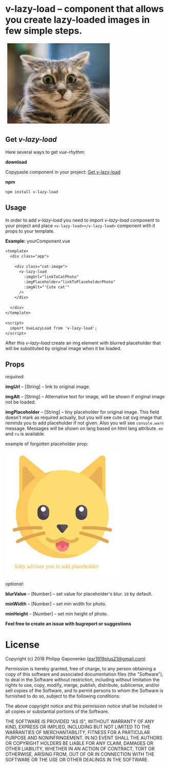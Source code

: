 # v-lazy-load – component that allows you create lazy-loaded images in few simple steps.

![v-lazy-load cat](https://raw.githubusercontent.com/psr1919plus21/v-lazy-load/production/img/cat_.jpg)

Get *v-lazy-load*
----------

Here several ways to get *vue-rhythm*:

**download**

Copypaste component in your project:
[Get v-lazy-load](https://raw.githubusercontent.com/psr1919plus21/v-lazy-load/production/v-lazy-load.vue)

**npm**

    npm install v-lazy-load


Usage
---------
In order to add *v-lazy-load*  you need to import *v-lazy-load* component to your project and place `<v-lazy-load></v-lazy-load>` component with it props to your template.

**Example:**
yourComponent.vue

    <template>
      <div class="app">

        <div class="cat-image">
          <v-lazy-load
            :imgUrl="linkToCatPhoto"
            :imgPlaceholder="linkToPlaceholderPhoto"
            :imgAlt="'Cute cat'"
          />
        </div>

      </div>
    </template>

    <script>
      import VueLazyLoad from 'v-lazy-load';
    </script>


After this *v-lazy-load* create an img element with blurred placeholder that will be substituted by original image when it be loaded.


Props
---------

*required:*

**imgUrl** – [String] – link to original image.

**imgAlt** – [String] – Alternative text for image, will be shown if original image not be loaded.

**imgPlaceholder** – [String] – tiny placeholder for original image. This field doesn't mark as required actually, but you will see cute cat svg image that reminds you to add placeholder if not given. Also you will see `console.warn` message. Messages will be shown on lang based on html lang attribute. `en` and `ru` is available.

example of forgotten placeholder prop:

![v-lazy-load placehilder-cat](https://raw.githubusercontent.com/psr1919plus21/v-lazy-load/production/img/cat-advicer_.jpg)


*optional:*

**blurValue** – [Number] – set value for placeholder's blur. `10` by default.

**minWidth** – [Number] – set min width for photo.

**minHeight** – [Number] – set min height of photo.

**Feel free to create an issue with bugreport or suggestions**

License
=======

Copyright (c) 2018 Philipp Gaponenko (psr1919plus21@gmail.com)

Permission is hereby granted, free of charge, to any person obtaining a copy
of this software and associated documentation files (the "Software"), to deal
in the Software without restriction, including without limitation the rights
to use, copy, modify, merge, publish, distribute, sublicense, and/or sell
copies of the Software, and to permit persons to whom the Software is
furnished to do so, subject to the following conditions:

The above copyright notice and this permission notice shall be included in all
copies or substantial portions of the Software.

THE SOFTWARE IS PROVIDED "AS IS", WITHOUT WARRANTY OF ANY KIND, EXPRESS OR
IMPLIED, INCLUDING BUT NOT LIMITED TO THE WARRANTIES OF MERCHANTABILITY,
FITNESS FOR A PARTICULAR PURPOSE AND NONINFRINGEMENT. IN NO EVENT SHALL THE
AUTHORS OR COPYRIGHT HOLDERS BE LIABLE FOR ANY CLAIM, DAMAGES OR OTHER
LIABILITY, WHETHER IN AN ACTION OF CONTRACT, TORT OR OTHERWISE, ARISING FROM,
OUT OF OR IN CONNECTION WITH THE SOFTWARE OR THE USE OR OTHER DEALINGS IN THE
SOFTWARE.
